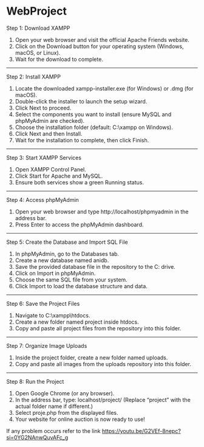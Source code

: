 # WebProject


Step 1: Download XAMPP
1.	Open your web browser and visit the official Apache Friends website.
2.	Click on the Download button for your operating system (Windows, macOS, or Linux).
3.	Wait for the download to complete.
________________________________________
Step 2: Install XAMPP
1.	Locate the downloaded xampp-installer.exe (for Windows) or .dmg (for macOS).
2.	Double-click the installer to launch the setup wizard.
3.	Click Next to proceed.
4.	Select the components you want to install (ensure MySQL and phpMyAdmin are checked).
5.	Choose the installation folder (default: C:\xampp on Windows).
6.	Click Next and then Install.
7.	Wait for the installation to complete, then click Finish.
________________________________________
Step 3: Start XAMPP Services
1.	Open XAMPP Control Panel.
2.	Click Start for Apache and MySQL.
3.	Ensure both services show a green Running status.
________________________________________
Step 4: Access phpMyAdmin
1.	Open your web browser and type http://localhost/phpmyadmin in the address bar.
2.	Press Enter to access the phpMyAdmin dashboard.
________________________________________
Step 5: Create the Database and Import SQL File
1.	In phpMyAdmin, go to the Databases tab.
2.	Create a new database named anidb.
3.	Save the provided database file in the repository to the C: drive.
4.	Click on Import in phpMyAdmin.
5.	Choose the same SQL file from your system.
6.	Click Import to load the database structure and data.
________________________________________
Step 6: Save the Project Files
1.	Navigate to C:\xampp\htdocs\.
2.	Create a new folder named project inside htdocs.
3.	Copy and paste all project files from the repository into this folder.
________________________________________
Step 7: Organize Image Uploads
1.	Inside the project folder, create a new folder named uploads.
2.	Copy and paste all images from the uploads repository into this folder.
________________________________________
Step 8: Run the Project
1.	Open Google Chrome (or any browser).
2.	In the address bar, type:
localhost/project/
(Replace “project” with the actual folder name if different.)
3.	Select proje.php from the displayed files.
4.	Your website for online auction is now ready to use!



If any problem occurs refer to the link 
https://youtu.be/G2VEf-8nepc?si=0YG2NAnwQuvAFc_g

